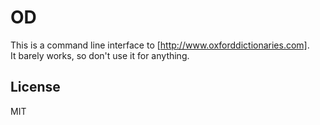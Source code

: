 # OD

This is a command line interface to [http://www.oxforddictionaries.com].  
It barely works, so don't use it for anything.

## License

MIT
